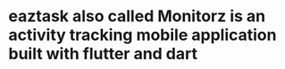 # eaztask also called Monitorz is an activity tracking mobile application built with flutter and dart
# 

